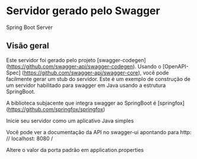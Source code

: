 # Servidor gerado pelo Swagger

Spring Boot Server


## Visão geral
Este servidor foi gerado pelo projeto [swagger-codegen] (https://github.com/swagger-api/swagger-codegen).
Usando o [OpenAPI-Spec] (https://github.com/swagger-api/swagger-core), você pode facilmente gerar um stub do servidor.
Este é um exemplo de construção de um servidor habilitado para swagger em Java usando a estrutura SpringBoot.

A biblioteca subjacente que integra swagger ao SpringBoot é [springfox] (https://github.com/springfox/springfox)

Inicie seu servidor como um aplicativo Java simples

Você pode ver a documentação da API no swagger-ui apontando para
http: // localhost: 8080 /

Altere o valor da porta padrão em application.properties 
